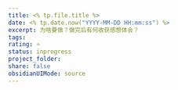 ```yaml
---
title: <% tp.file.title %>
date: <% tp.date.now("YYYY-MM-DD HH:mm:ss") %>
excerpt: 为啥要做？做完后有何收获感想体会？
tags: 
rating: ⭐
status: inprogress
project_folder: 
share: false
obsidianUIMode: source
---
```


